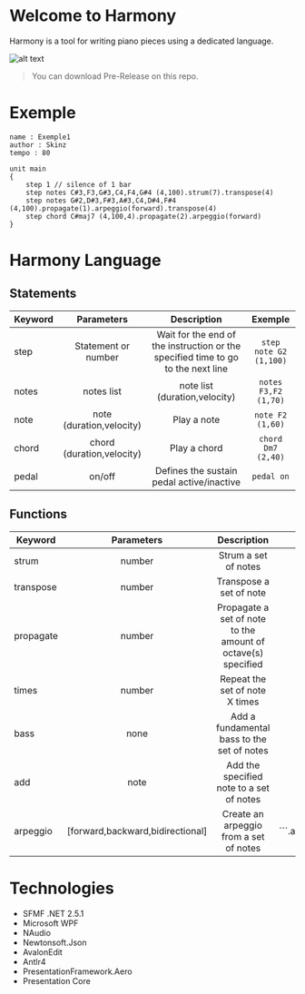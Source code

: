 # Welcome to Harmony

  Harmony is a tool for writing piano pieces using a dedicated language.

  ![alt text](https://i.imgur.com/Zd3DzsO.png)
    
  > You can download Pre-Release on this repo.
  
# Exemple

  ```
  name : Exemple1
  author : Skinz
  tempo : 80

  unit main
  {
	  step 1 // silence of 1 bar
	  step notes C#3,F3,G#3,C4,F4,G#4 (4,100).strum(7).transpose(4) 
	  step notes G#2,D#3,F#3,A#3,C4,D#4,F#4  (4,100).propagate(1).arpeggio(forward).transpose(4)
	  step chord C#maj7 (4,100,4).propagate(2).arpeggio(forward)
  }
  ```
# Harmony Language

## Statements

 | Keyword      | Parameters    | Description    | Exemple | 
| ------------- |:-------------:| :-------------:| :-------------:|
| step      | Statement or number |  Wait for the end of the instruction or the specified time to go to the next line | ```step note G2 (1,100)```
| notes | notes list  | note list (duration,velocity) | ```notes F3,F2 (1,70)```
| note | note (duration,velocity) | Play a note | ```note F2 (1,60)```
| chord | chord (duration,velocity) | Play a chord | ```chord Dm7 (2,40)```
| pedal | on/off | Defines the sustain pedal active/inactive | ```pedal on```


## Functions

 | Keyword      | Parameters    | Description    | Exemple | 
| ------------- |:-------------:| :-------------:| :-------------:|
| strum      | number |  Strum a set of notes | ```.strum(7)```
| transpose | number  | Transpose a set of note | ```.transpose(2)```
| propagate | number | Propagate a set of note to the amount of octave(s) specified | ```.propagate(1)```
| times | number | Repeat the set of note X times | ```.times(2)```
| bass | none | Add a fundamental bass to the set of notes | ```.bass()```
| add | note | Add the specified note to a set of notes | ```.add(C3)```
| arpeggio | [forward,backward,bidirectional] | Create an arpeggio from a set of notes | ```.arpeggio(forward)

# Technologies

  * SFMF .NET 2.5.1
  * Microsoft WPF
  * NAudio
  * Newtonsoft.Json
  * AvalonEdit
  * Antlr4
  * PresentationFramework.Aero
  * Presentation Core